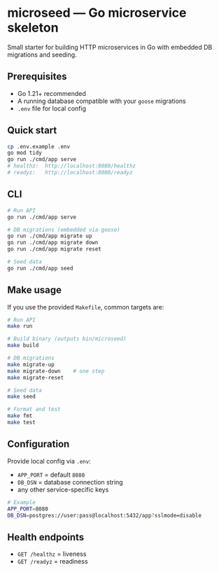 # microseed — Go microservice skeleton

Small starter for building HTTP microservices in Go with embedded DB migrations and seeding.

## Prerequisites
- Go 1.21\+ recommended
- A running database compatible with your `goose` migrations
- `.env` file for local config

## Quick start

```bash
cp .env.example .env
go mod tidy
go run ./cmd/app serve
# healthz:  http://localhost:8080/healthz
# readyz:   http://localhost:8080/readyz
```

## CLI
```bash
# Run API
go run ./cmd/app serve

# DB migrations (embedded via goose)
go run ./cmd/app migrate up
go run ./cmd/app migrate down
go run ./cmd/app migrate reset

# Seed data
go run ./cmd/app seed
```

## Make usage
If you use the provided `Makefile`, common targets are:
```bash
# Run API
make run

# Build binary (outputs bin/microseed)
make build

# DB migrations
make migrate-up
make migrate-down    # one step
make migrate-reset

# Seed data
make seed

# Format and test
make fmt
make test
```

## Configuration
Provide local config via `.env`:
- `APP_PORT` \= default `8080`
- `DB_DSN` \= database connection string
- any other service-specific keys

```bash
# Example
APP_PORT=8080
DB_DSN=postgres://user:pass@localhost:5432/app?sslmode=disable
```

## Health endpoints
- `GET /healthz` \= liveness
- `GET /readyz` \= readiness
